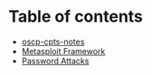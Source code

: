# Table of contents

* [oscp-cpts-notes](README.md)
* [Metasploit Framework](metasploit-framework.md)
* [Password Attacks](password-attacks.md)
